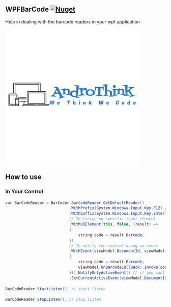 ## WPFBarCode [![Nuget](https://img.shields.io/nuget/v/AndroThink.Identity.PermissionsAuther)](https://www.nuget.org/packages/AndroThink.Identity.PermissionsAuther)
Help in dealing with the barcode readers in your wpf application

![](https://raw.githubusercontent.com/AndroThink/PermissionsAuther/main/AndroThink.Identity.PermissionsAuther/Images/andro_think.png)

## How to use 

 ### In Your Control
```c#
var BarCodeReader = BarCoder.BarCodeReader.GetDefaultReader()
                            .WithPrefix(System.Windows.Input.Key.F12) // Configuration for the reader device for the prefix key
                            .WithSuffix(System.Windows.Input.Key.Enter)  // Configuration for the reader device for the suffix key
                            // To listen on specific input element
                            .WithUIElement(this, false, (result) =>
                            {
                                string code = result.Barcode;
                            })
                            // To notify the control using an event
                            .WithEvent(viewModel.DocumentId, viewModel.DocumentId.ToString(), new BarCoder.BaseBarCodeEvent((result) =>
                            {
                                string code = result.Barcode;
                                viewModel.OnBarcodeCallBack?.Invoke(code);
                            })).NotifyOnlyActiveEvent() // if you want to notify the ui using only the event you register
                            .SetCurrentActiveEvent(viewModel.DocumentId); // determin the current active window/page by setting a unique identifier for it this id will be with the event result

BarCodeReader.StartListen(); // start listen
....
BarCodeReader.StopListen(); // stop listen

```
